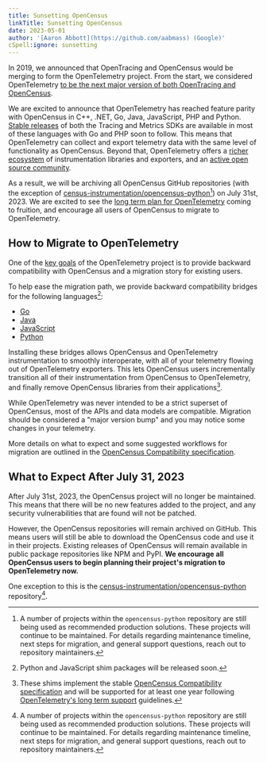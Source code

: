 ```yaml
---
title: Sunsetting OpenCensus
linkTitle: Sunsetting OpenCensus
date: 2023-05-01
author: '[Aaron Abbott](https://github.com/aabmass) (Google)'
cSpell:ignore: sunsetting
---
```


In 2019, we announced that OpenTracing and OpenCensus would be merging to form
the OpenTelemetry project. From the start, we considered OpenTelemetry
[to be the next major version of both OpenTracing and OpenCensus](https://www.cncf.io/blog/2019/05/21/a-brief-history-of-opentelemetry-so-far/).

We are excited to announce that OpenTelemetry has reached feature parity with
OpenCensus in C++, .NET, Go, Java, JavaScript, PHP and Python.
[Stable releases](/docs/instrumentation/#status-and-releases) of both the
Tracing and Metrics SDKs are available in most of these languages with Go and
PHP soon to follow. This means that OpenTelemetry can collect and export
telemetry data with the same level of functionality as OpenCensus. Beyond that,
OpenTelemetry offers a [richer ecosystem](/ecosystem/) of instrumentation
libraries and exporters, and an
[active open source community](https://www.cncf.io/blog/2023/01/11/a-look-at-the-2022-velocity-of-cncf-linux-foundation-and-top-30-open-source-projects/).

As a result, we will be archiving all OpenCensus GitHub repositories (with the
exception of [census-instrumentation/opencensus-python][][^python-timeline]) on
July 31st, 2023. We are excited to see the
[long term plan for OpenTelemetry](https://medium.com/opentracing/a-roadmap-to-convergence-b074e5815289)
coming to fruition, and encourage all users of OpenCensus to migrate to
OpenTelemetry.

## How to Migrate to OpenTelemetry

One of the
[key goals](https://medium.com/opentracing/merging-opentracing-and-opencensus-f0fe9c7ca6f0)
of the OpenTelemetry project is to provide backward compatibility with
OpenCensus and a migration story for existing users.

To help ease the migration path, we provide backward compatibility bridges for
the following languages[^shim-next-release]:

- [Go][go shim]
- [Java][java shim]
- [JavaScript][js shim]
- [Python][python shim]

Installing these bridges allows OpenCensus and OpenTelemetry instrumentation to
smoothly interoperate, with all of your telemetry flowing out of OpenTelemetry
exporters. This lets OpenCensus users incrementally transition all of their
instrumentation from OpenCensus to OpenTelemetry, and finally remove OpenCensus
libraries from their applications[^shim-support].

While OpenTelemetry was never intended to be a strict superset of OpenCensus,
most of the APIs and data models are compatible. Migration should be considered
a "major version bump" and you may notice some changes in your telemetry.

More details on what to expect and some suggested workflows for migration are
outlined in the
[OpenCensus Compatibility specification](/docs/specs/otel/compatibility/opencensus#migration-path).

## What to Expect After July 31, 2023

After July 31st, 2023, the OpenCensus project will no longer be maintained. This
means that there will be no new features added to the project, and any security
vulnerabilities that are found will not be patched.

However, the OpenCensus repositories will remain archived on GitHub. This means
users will still be able to download the OpenCensus code and use it in their
projects. Existing releases of OpenCensus will remain available in public
package repositories like NPM and PyPI. **We encourage all OpenCensus users to
begin planning their project's migration to OpenTelemetry now.**

One exception to this is the [census-instrumentation/opencensus-python][]
repository[^python-timeline].

[go shim]:
  https://github.com/open-telemetry/opentelemetry-go/tree/main/bridge/opencensus
[java shim]:
  https://github.com/open-telemetry/opentelemetry-java/tree/main/opencensus-shim
[python shim]:
  https://github.com/open-telemetry/opentelemetry-python/tree/main/shim/opentelemetry-opencensus-shim
[js shim]:
  https://github.com/open-telemetry/opentelemetry-js/tree/main/experimental/packages/shim-opencensus
[census-instrumentation/opencensus-python]:
  https://github.com/census-instrumentation/opencensus-python

[^python-timeline]:
    A number of projects within the `opencensus-python` repository are still
    being used as recommended production solutions. These projects will continue
    to be maintained. For details regarding maintenance timeline, next steps for
    migration, and general support questions, reach out to repository
    maintainers.

[^shim-next-release]: Python and JavaScript shim packages will be released soon.
[^shim-support]:
    These shims implement the stable
    [OpenCensus Compatibility specification](/docs/specs/otel/compatibility/opencensus#migration-path)
    and will be supported for at least one year following
    [OpenTelemetry's long term support](/docs/specs/otel/versioning-and-stability/#long-term-support)
    guidelines.
